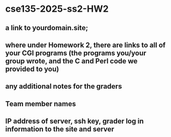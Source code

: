 # cse135-2025-ss2-HW2

## a link to yourdomain.site; 

## where under Homework 2, there are links to all of your CGI programs (the programs you/your group wrote, and the C and Perl code we provided to you)

## any additional notes for the graders

## Team member names

## IP address of server, ssh key, grader log in information to the site and server
